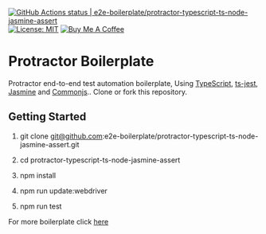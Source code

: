 [![GitHub Actions status | e2e-boilerplate/protractor-typescript-ts-node-jasmine-assert](https://github.com/e2e-boilerplate/protractor-typescript-ts-node-jasmine-assert/workflows/protractor-typescript-ts-node-jasmine-assert/badge.svg)](https://github.com/e2e-boilerplate/protractor-typescript-ts-node-jasmine-assert/actions?workflow=protractor-typescript-ts-node-jasmine-assert) [![License: MIT](https://img.shields.io/badge/License-MIT-yellow.svg)](https://opensource.org/licenses/MIT) [![Buy Me A Coffee](https://img.shields.io/badge/buy-me%20coffee-orange)](https://www.buymeacoffee.com/xgirma)
    
# Protractor Boilerplate
    
Protractor end-to-end test automation boilerplate, Using [TypeScript](https://www.typescriptlang.org), [ts-jest](https://github.com/TypeStrong/ts-node), [Jasmine](https://jasmine.github.io) and [Commonjs](https://nodejs.org/api/assert.html).. Clone or fork this repository.
    
## Getting Started
    
1. git clone git@github.com:e2e-boilerplate/protractor-typescript-ts-node-jasmine-assert.git
    
2. cd protractor-typescript-ts-node-jasmine-assert
    
3. npm install
    
4. npm run update:webdriver
    
5. npm run test
        
    
For more boilerplate click [here](https://github.com/e2e-boilerplate/utils/blob/master/docs/implemented.md)